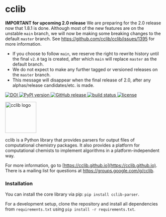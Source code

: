# cclib

**IMPORTANT for upcoming 2.0 release** We are preparing for the 2.0 release now that 1.8.1 is done.
Although most of the new features are on the unstable `main` branch, we will now be making some breaking changes to the default `master` branch.
See https://github.com/cclib/cclib/issues/1395 for more information.

- If you choose to follow `main`, we reserve the right to rewrite history until the final `v2.0` tag is created, after which `main` will replace `master` as the default branch.
- We do not expect to make any further tagged or versioned releases on the `master` branch.
- This message will disappear when the final release of 2.0, after any alphas/release candidates/etc. is made.

[
![DOI](https://zenodo.org/badge/DOI/10.5281/zenodo.8280878.svg)
](https://doi.org/10.5281/zenodo.8280878)
[
![PyPI version](http://img.shields.io/pypi/v/cclib.svg?style=flat)
](https://pypi.python.org/pypi/cclib)
[
![GitHub release](https://img.shields.io/github/release/cclib/cclib.svg?style=flat)
](https://github.com/cclib/cclib/releases)
[
![build status](https://github.com/cclib/cclib/actions/workflows/ci.yml/badge.svg?branch=master)
](https://github.com/cclib/cclib/actions/workflows/ci.yml)
[
![license](http://img.shields.io/badge/license-BSD-blue.svg?style=flat)
](https://github.com/cclib/cclib/blob/master/LICENSE)

<img src="./logo.png" alt="cclib logo" width="100" />

cclib is a Python library that provides parsers for output files of computational chemistry packages. It also provides a platform for computational chemists to implement algorithms in a platform-independent way.

For more information, go to [https://cclib.github.io](https://cclib.github.io). There is a mailing list for questions at https://groups.google.com/g/cclib.

### Installation

You can install the core library via pip: `pip install cclib-parser`.

For a development setup, clone the repository and install all dependencies from `requirements.txt` using `pip install -r requirements.txt`.